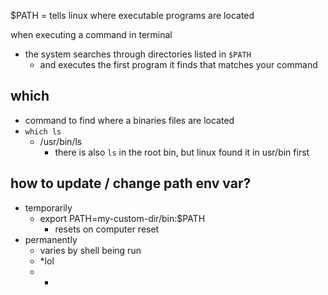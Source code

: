 $PATH = tells linux where executable programs are located

when executing a command in terminal 
- the system searches through directories listed in `$PATH` 
	- and executes the first program it finds that matches your command


## which 
- command to find where a binaries files are located
- `which ls`
	- /usr/bin/ls
		- there is also `ls` in the root bin, but linux found it in usr/bin first


## how to update / change path env var?
- temporarily 
	- export PATH=my-custom-dir/bin:$PATH
		- resets on computer reset
- permanently
	- varies by shell being run 
	- *lol
	- *